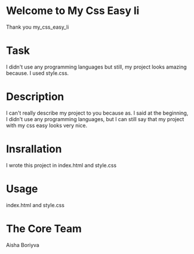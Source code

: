 # Welcome to My Css Easy li
Thank you my_css_easy_li

# Task 

I didn't use any programming languages ​​but still, my project looks amazing because. I used style.css.

# Description 

I can't really describe my project to you because as. I said at the beginning, I didn't use any programming languages, but I can still say that my project with my css easy looks very nice.

# Insrallation
I wrote this project in index.html and style.css

# Usage
index.html and style.css 

# The Core Team
Aisha Boriyva
